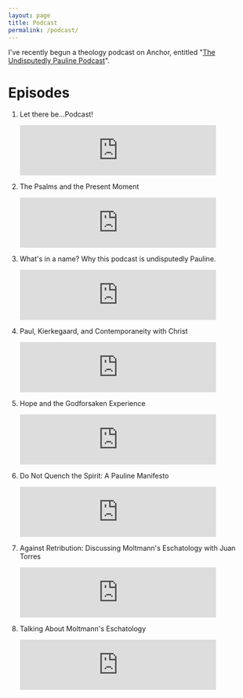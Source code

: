 ```yaml
---
layout: page
title: Podcast
permalink: /podcast/
---
```


I've recently begun a theology podcast on Anchor, entitled "[The Undisputedly Pauline Podcast](https://anchor.fm/ben-nasmith)". 

<!-- <iframe src="https://anchor.fm/ben-nasmith/embed" height="102px" width="400px" frameborder="0" scrolling="yes"></iframe> -->

# Episodes

1. Let there be...Podcast!

    <iframe src="https://anchor.fm/ben-nasmith/embed/episodes/Let-there-be-------Podcast-eeshdq/a-a2c10cv" height="102px" width="400px" frameborder="0" scrolling="no"></iframe>

2. The Psalms and the Present Moment

    <iframe src="https://anchor.fm/ben-nasmith/embed/episodes/The-Psalms-and-the-Present-Moment-ef0uh9/a-a2csbo5" height="102px" width="400px" frameborder="0" scrolling="no"></iframe>

3. What's in a name? Why this podcast is undisputedly Pauline.

    <iframe src="https://anchor.fm/ben-nasmith/embed/episodes/Whats-in-a-name--Why-this-podcast-is-undisputedly-Pauline-efhahs/a-a2g0pob" height="102px" width="400px" frameborder="0" scrolling="no"></iframe>

4. Paul, Kierkegaard, and Contemporaneity with Christ

    <iframe src="https://anchor.fm/ben-nasmith/embed/episodes/Paul--Kierkegaard--and-Contemporaneity-with-Christ-egmgab/a-a2mjfha" height="102px" width="400px" frameborder="0" scrolling="no"></iframe>

5. Hope and the Godforsaken Experience

    <iframe src="https://anchor.fm/ben-nasmith/embed/episodes/Hope-and-the-Godforsaken-Experience-egmlcu/a-a2mjfha" height="102px" width="400px" frameborder="0" scrolling="no"></iframe>

6. Do Not Quench the Spirit: A Pauline Manifesto

    <iframe src="https://anchor.fm/ben-nasmith/embed/episodes/Do-Not-Quench-the-Spirit-A-Pauline-Manifesto-egmslq/a-a2mlth5" height="102px" width="400px" frameborder="0" scrolling="no"></iframe>

7. Against Retribution: Discussing Moltmann's Eschatology with Juan Torres

    <iframe src="https://anchor.fm/ben-nasmith/embed/episodes/Against-Retribution-Discussing-Moltmanns-Eschatology-with-Juan-Torres-egv0i2/a-a2o43n1" height="102px" width="400px" frameborder="0" scrolling="no"></iframe>

8. Talking About Moltmann's Eschatology

    <iframe src="https://anchor.fm/ben-nasmith/embed/episodes/Talking-about-Moltmanns-Eschatology---pt-1-ej99av" height="102px" width="400px" frameborder="0" scrolling="no"></iframe>